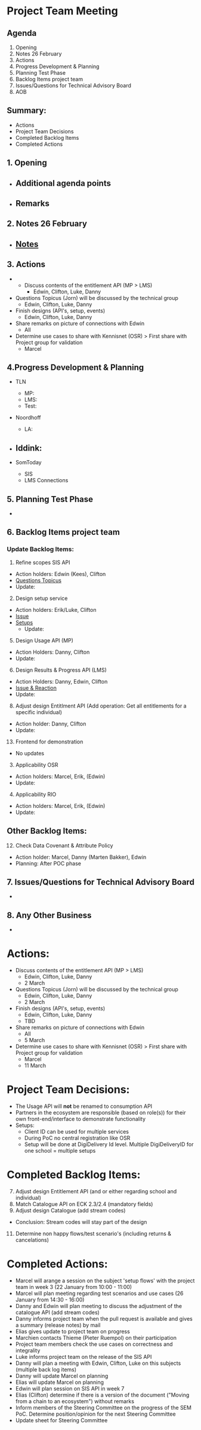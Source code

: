 # Project Team Meeting

## Agenda
1. Opening
2. Notes 26 February
3. Actions
4. Progress Development & Planning
5. Planning Test Phase
6. Backlog Items project team
7. Issues/Questions for Technical Advisory Board
8. AOB

## Summary:
- Actions
- Project Team Decisions
- Completed Backlog Items
- Completed Actions

## 1. Opening
 - Additional agenda points
   - 
 - Remarks
   - 

## 2. Notes 26 February
- [Notes](https://github.com/stichtingsem/pilot-phase/blob/main/Project%20Team/Meeting-26-February.md)
   - 

## 3. Actions
 -  - Discuss contents of the entitlement API (MP > LMS)
      - Edwin, Clifton, Luke, Danny
 - Questions Topicus (Jorn) will be discussed by the technical group
      - Edwin, Clifton, Luke, Danny
 - Finish designs (API's, setup, events)
      - Edwin, Clifton, Luke, Danny
 - Share remarks on picture of connections with Edwin
      - All
 - Determine use cases to share with Kennisnet (OSR) > First share with Project group for validation
      - Marcel

## 4.Progress Development & Planning
        
   - TLN
     - MP: 
     - LMS: 
     - Test: 
   
   - Noordhoff
     - LA: 
   
   - Iddink:
     - 
   
   - SomToday
     - SIS
     - LMS Connections
   

## 5. Planning Test Phase
  - 

## 6. Backlog Items project team

### Update Backlog Items:
1. Refine scopes SIS API
  - Action holders: Edwin (Kees), Clifton
  - [Questions Topicus](https://github.com/stichtingsem/pilot-phase/issues/4#issuecomment-753905214)
  - Update:

2. Design setup service
  - Action holders: Erik/Luke, Clifton
  - [Issue](https://github.com/stichtingsem/pilot-phase/issues/1)
  - [Setups](https://github.com/stichtingsem/pilot-phase/blob/main/documents/Setups.xlsx)
    - Update:
   
5. Design Usage API (MP)
  - Action Holders: Danny, Clifton
  - Update:


6. Design Results & Progress API (LMS)
  - Action Holders: Danny, Edwin, Clifton
  - [Issue & Reaction](https://github.com/stichtingsem/pilot-phase/issues/14)
  - Update:

8. Adjust design Entitlment API (Add operation: Get all entitlements for a specific individual)
  - Action holder: Danny, Clifton
  - Update:

13. Frontend for demonstration
  - No updates

3. Applicability OSR
  - Action holders: Marcel, Erik, (Edwin)
  - Update:

4. Applicability RIO
  - Action holders: Marcel, Erik, (Edwin)
  - Update: 

## Other Backlog Items:
12. Check Data Covenant & Attribute Policy
  - Action holder: Marcel, Danny (Marten Bakker), Edwin
  - Planning: After POC phase

## 7. Issues/Questions for Technical Advisory Board
  - 

## 8. Any Other Business
  -


# Actions:
 - Discuss contents of the entitlement API (MP > LMS)
      - Edwin, Clifton, Luke, Danny
      - 2 March
 - Questions Topicus (Jorn) will be discussed by the technical group
      - Edwin, Clifton, Luke, Danny
      - 2 March
 - Finish designs (API's, setup, events)
      - Edwin, Clifton, Luke, Danny
      - TBD
 - Share remarks on picture of connections with Edwin
      - All
      - 5 March   
 - Determine use cases to share with Kennisnet (OSR) > First share with Project group for validation
      - Marcel
      - 11 March 

# Project Team Decisions:
 - The Usage API will **not** be renamed to consumption API
 - Partners in the ecosystem are responsible (based on role(s)) for their own front-end/interface to demonstrate functionality
 - Setups:
    - Client ID can be used for multiple services
    - During PoC no central registration like OSR
    - Setup will be done at DigiDelivery Id level. Multiple DigiDeliveryID for one school = multiple setups

# Completed Backlog Items:
7. Adjust design Entitlement API (and or either regarding school and individual)
9. Match Catalogue API on ECK 2.3/2.4 (mandatory fields)
10. Adjust design Catalogue (add stream codes)
  - Conclusion: Stream codes will stay part of the design
11. Determine non happy flows/test scenario's (including returns & cancelations)

# Completed Actions:
 - Marcel will arange a session on the subject 'setup flows' with the project team in week 3 (22 January from 10:00 - 11:00)
 - Marcel will plan meeting regarding test scenarios and use cases (26 January from 14:30 - 16:00)
 - Danny and Edwin will plan meeting to discuss the adjustment of the catalogue API (add stream codes)
 - Danny informs project team when the pull request is available and gives a summary (release notes) by mail
 - Elias gives update to project team on progress
 - Marchien contacts Thieme (Pieter Ruempol) on their participation
 - Project team members check the use cases on correctness and integrality
 - Luke informs project team on the release of the SIS API
 - Danny will plan a meeting with Edwin, Clifton, Luke on this subjects (multiple back log items)
 - Danny will update Marcel on planning
 - Elias will update Marcel on planning
 - Edwin will plan session on SIS API in week 7
 - Elias (Clifton) determine if there is a version of the document ("Moving from a chain to an ecosystem") without remarks
 - Inform members of the Steering Committee on the progress of the SEM PoC. Determine position/opinion for the next Steering Committee
 - Update sheet for Steering Committee 
